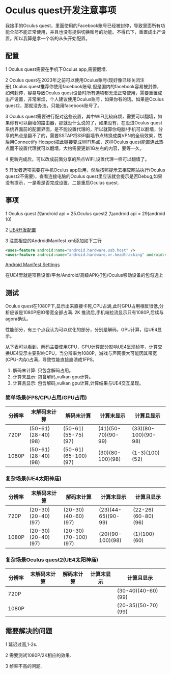 # Oculus quest开发注意事项

我接手的Oculus quest，里面使用的Facebook账号已经被封停，导致里面所有功能全部不能正常使用，并且也没有提供切换账号的功能。不得已下，重置成出产设置。所以我算是拿一个新的从头开始配置。

## 配置

1 Oculus quest需要在手机下Oculus app,需要翻墙.

2 Oculus quest在2023年之前可以使用Oculus账号(现好像已经关闭注册),Oculus quest推荐你使用facebook账号,但是国内的facebook容易被封停，如何封停，容易导致Oculus quest设备时所有选项都无法正常使用，需要重置成出产设置，非常麻烦，个人建议使用Oculus账号，如果你有的话。如果是Oculus quest2，那就没办法，只能用facebook账号了。

3 Oculus quest需要进行配对这些设置，其中WIFI比较麻烦，需要可以翻墙，如果你有可以翻墙的路由器，那就没什么说的了，如果没有，在没进Oculus quest系统界面前的配置界面，是不能设置代理的，所以就算你电脑/手机可以翻墙，分享的热点是翻不了的，需要SSTAP将SSR翻墙节点转换成类VPN的全局效果，然后用Connectify Hotspot把此链接变成WIFI热点，这样Oculus quest能直连此热点而不设置代理就可以翻墙，大约需要更新1G左右的内容，要等一久。

4 更新完成后，可以改成前面分享的热点WIFI,设置代理一样可以翻墙了。

5 开发者选项需要在手机Oculus app启用，然后按照提示去相应网站执行(Oculus quest2不需要)，查看连接电脑的Oculus quest里应该就会提示是否Debug,如果没有提示，一是看是否完成设置，二是重启Oculus quest.

## 事项

1 Oculus quest 的android api = 25.Oculus quest2 为android api = 29(android 10)

2 [UE4开发配置](https://developer.oculus.com/documentation/unreal/unreal-quick-start-guide-quest/)

3 注意相应的AndroidManifest.xml添加如下二行

```xml
<uses-feature android:name="android.hardware.usb.host" />
<uses-feature android:name="android.hardware.vr.headtracking" android:version="1" android:required="true" />
```

[Android Manifest Settings](https://developer.oculus.com/documentation/native/android/mobile-native-manifest)

在UE4里就是项目设置/平台/Android/高级APK打包/Oculus移动设备的包勾选上

## 测试

Oculus quest在1080P下,显示出来直接卡死,CPU占满,此时GPU占用相反很低,分析应该是1080P把IO带宽全部占满.
2K 推流后,手机端拉流显示只有1080P,后续与agora确认。

性能部分，有三个点我认为可以优化的部分，分别是解码，GPU计算，给UE4显示。

从下表可以看到，解码主要使用CPU，GPU计算部分影响UE4呈现桢率，计算交换UE4显示主要影响CPU，当分辨率为1080P，游戏与声网很大可能因其带宽(CPU-内存)占满，导致性能直接崩溃成1FPS。

1. 解码末计算: 只包含解码占用。
2. 计算末显示: 包含解码,vulkan gpu计算。
3. 计算且显示: 包含解码,vulkan gpu计算,计算结果与UE4交互呈现。

### 简单场景(FPS/CPU占用/GPU占用)

|分辨率|末解码末计算|解码末计算|计算末显示|计算且显示|
|---|---|---|---|---|
|720P|(50-61)(28-40)(98)|(50-61)(55-75)(97)|(41)(50-70)(90-99)|(33)(80-100)(90-98)|
|1080P|(50-61)(28-40)(98)|(50-61)(65-100)(97)|(30)(80-100)(98)|(1-3)(100)(52)|

### 复杂场景(UE4太阳神庙)

|分辨率|末解码末计算|解码末计算|计算末显示|计算且显示|
|---|---|---|---|---|
|720P|(20-30)(20-40)(97)|(20-30)(40-60)(97)|(23)(44-65)(90-99)|(22-26)(60-80)(96)|
|1080P|(20-30)(20-40)(97)|(20-30)(70-100)(97)|(20)(90-100)(98)|(1)(100)(60)|

### 复杂场景Oculus quest2(UE4太阳神庙)

|分辨率|末解码末计算|解码末计算|计算末显示|计算且显示|
|---|---|---|---|---|
|720P||||(30-40)(40-60)(99)|
|1080P||||(20-35)(50-70)(99)|

## 需要解决的问题

1 延迟过高,1-2s.

2 需要测试1080P/2K相应的效果.

3 桢率不高的问题.
